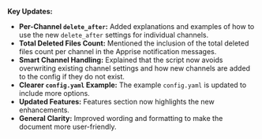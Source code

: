 
**Key Updates:**

*   **Per-Channel `delete_after`:** Added explanations and examples of how to use the new `delete_after` settings for individual channels.
*   **Total Deleted Files Count:** Mentioned the inclusion of the total deleted files count per channel in the Apprise notification messages.
*   **Smart Channel Handling:** Explained that the script now avoids overwriting existing channel settings and how new channels are added to the config if they do not exist.
*   **Clearer `config.yaml` Example:** The example `config.yaml` is updated to include more options.
*   **Updated Features:** Features section now highlights the new enhancements.
*   **General Clarity:** Improved wording and formatting to make the document more user-friendly.
